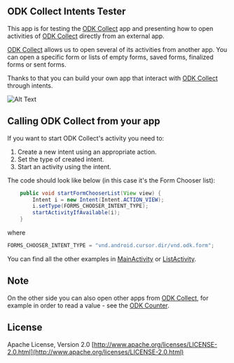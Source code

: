 ## ODK Collect Intents Tester

This app is for testing the [ODK Collect](https://github.com/opendatakit/collect) app and presenting how to open activities of [ODK Collect](https://github.com/opendatakit/collect) directly from an external app.

[ODK Collect](https://github.com/opendatakit/collect) allows us to open several of its activities from another app. 
You can open a specific form or lists of empty forms, saved forms, finalized forms or sent forms.

Thanks to that you can build your own app that interact with [ODK Collect](https://github.com/opendatakit/collect) through intents.

![Alt Text](https://github.com/grzesiek2010/collectTester/blob/master/collectTester.gif)

## Calling ODK Collect from your app

If you want to start ODK Collect's activity you need to:
1. Create a new intent using an appropriate action.
2. Set the type of created intent.
3. Start an activity using the intent.

The code should look like below (in this case it's the Form Chooser list):

```java
    public void startFormChooserList(View view) {
        Intent i = new Intent(Intent.ACTION_VIEW);
        i.setType(FORMS_CHOOSER_INTENT_TYPE);
        startActivityIfAvailable(i);
    }
```

where 
```java
FORMS_CHOOSER_INTENT_TYPE = "vnd.android.cursor.dir/vnd.odk.form";
```

You can find all the other examples in [MainActivity](https://github.com/grzesiek2010/collectTester/blob/master/app/src/main/java/org/odk/collectTester/activities/MainActivity.java) or [ListActivity](https://github.com/grzesiek2010/collectTester/blob/master/app/src/main/java/org/odk/collectTester/activities/ListActivity.java).

## Note
On the other side you can also open other apps from [ODK Collect](https://github.com/opendatakit/collect), for example in order to read a value - see the [ODK Counter](https://github.com/opendatakit/counter).

## License
Apache License, Version 2.0
[http://www.apache.org/licenses/LICENSE-2.0.html](http://www.apache.org/licenses/LICENSE-2.0.html)

